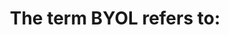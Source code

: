 ---
layout: all-exams
title: "The term BYOL refers to:"
blurb: "BYOL stands for Bring Your Own License For organizations who have already bought a license for a piece of software, AWS provides a number of ways to use"
quid: 301
---